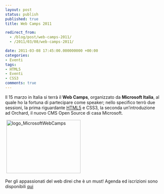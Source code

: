 ```yaml
---
layout: post
status: publish
published: true
title: Web Camps 2011

redirect_from: 
  - /blog/post/web-camps-2011/
  - /2011/03/08/web-camps-2011/

date: 2011-03-08 17:45:00.000000000 +00:00
categories:
- Eventi
tags:
- HTML5
- Eventi
- CSS3
comments: true
---
```

<p>Il 15 marzo in Italia si terrà il <strong>Web Camps</strong>, organizzato da <strong>Microsoft Italia</strong>, al quale ho la fortuna di partecipare come speaker; nello specifico terrò due sessioni, la prima riguardante <a title="Post about HTML5" href="http://tostring.it/tags/archive/html5" target="_blank">HTML5</a> e CSS3, la seconda un’introduzione ad Orchard, il nuovo CMS Open Source di casa Microsoft.     <br /></p>  <p>&#160;<a href="http://www.tostring.it/UserFiles/imperugo/logo_MicrosoftWebCamps_2.gif"><img style="background-image: none; border-bottom: 0px; border-left: 0px; padding-left: 0px; padding-right: 0px; display: inline; border-top: 0px; border-right: 0px; padding-top: 0px" title="logo_MicrosoftWebCamps" border="0" alt="logo_MicrosoftWebCamps" src="http://www.tostring.it/UserFiles/imperugo/logo_MicrosoftWebCamps_thumb.gif" width="240" height="172" /></a>    <br /></p>  <p>Per gli appassionati del web direi che è un must! Agenda ed iscrizioni sono disponibili <a title="Microsoft Web Camp" href="http://www.microsoft.com/italy/webcamps/default.aspx" rel="nofollow" target="_blank">qui</a></p>
